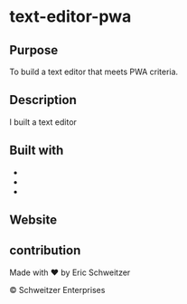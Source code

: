 # text-editor-pwa

## Purpose

To build a text editor that meets PWA criteria. 

## Description
 I built a text editor 



## Built with
* 
* 
* 


## Website


## contribution
Made with ❤️ by Eric Schweitzer

&copy; Schweitzer Enterprises